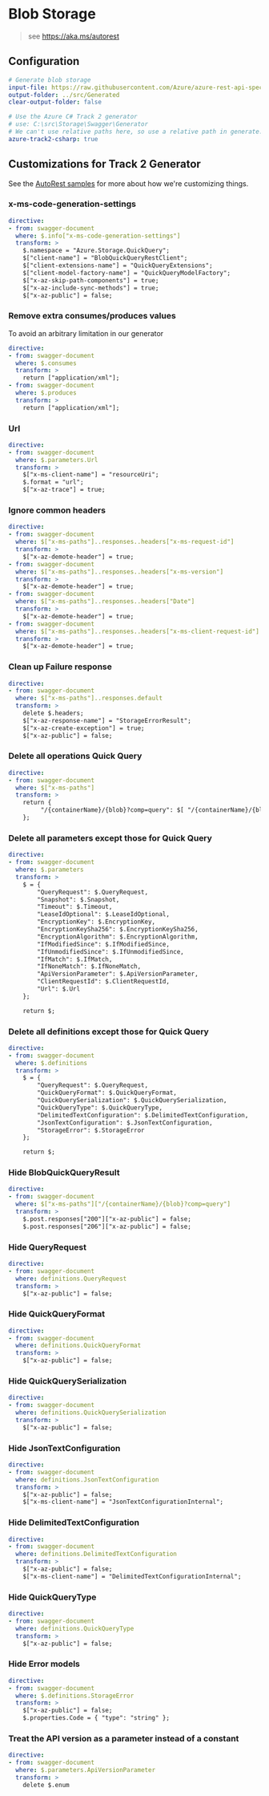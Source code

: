 # Blob Storage
> see https://aka.ms/autorest

## Configuration
``` yaml
# Generate blob storage
input-file: https://raw.githubusercontent.com/Azure/azure-rest-api-specs/storage-dataplane-preview/specification/storage/data-plane/Microsoft.BlobStorage/preview/2019-12-12/blob.json
output-folder: ../src/Generated
clear-output-folder: false

# Use the Azure C# Track 2 generator
# use: C:\src\Storage\Swagger\Generator
# We can't use relative paths here, so use a relative path in generate.ps1
azure-track2-csharp: true
```

## Customizations for Track 2 Generator
See the [AutoRest samples](https://github.com/Azure/autorest/tree/master/Samples/3b-custom-transformations)
for more about how we're customizing things.

### x-ms-code-generation-settings
``` yaml
directive:
- from: swagger-document
  where: $.info["x-ms-code-generation-settings"]
  transform: >
    $.namespace = "Azure.Storage.QuickQuery";
    $["client-name"] = "BlobQuickQueryRestClient";
    $["client-extensions-name"] = "QuickQueryExtensions";
    $["client-model-factory-name"] = "QuickQueryModelFactory";
    $["x-az-skip-path-components"] = true;
    $["x-az-include-sync-methods"] = true;
    $["x-az-public"] = false;
```

### Remove extra consumes/produces values
To avoid an arbitrary limitation in our generator
``` yaml
directive:
- from: swagger-document
  where: $.consumes
  transform: >
    return ["application/xml"];
- from: swagger-document
  where: $.produces
  transform: >
    return ["application/xml"];
```

### Url
``` yaml
directive:
- from: swagger-document
  where: $.parameters.Url
  transform: >
    $["x-ms-client-name"] = "resourceUri";
    $.format = "url";
    $["x-az-trace"] = true;
```

### Ignore common headers
``` yaml
directive:
- from: swagger-document
  where: $["x-ms-paths"]..responses..headers["x-ms-request-id"]
  transform: >
    $["x-az-demote-header"] = true;
- from: swagger-document
  where: $["x-ms-paths"]..responses..headers["x-ms-version"]
  transform: >
    $["x-az-demote-header"] = true;
- from: swagger-document
  where: $["x-ms-paths"]..responses..headers["Date"]
  transform: >
    $["x-az-demote-header"] = true;
- from: swagger-document
  where: $["x-ms-paths"]..responses..headers["x-ms-client-request-id"]
  transform: >
    $["x-az-demote-header"] = true;
```

### Clean up Failure response
``` yaml
directive:
- from: swagger-document
  where: $["x-ms-paths"]..responses.default
  transform: >
    delete $.headers;
    $["x-az-response-name"] = "StorageErrorResult";
    $["x-az-create-exception"] = true;
    $["x-az-public"] = false;
```

### Delete all operations Quick Query
``` yaml
directive:
- from: swagger-document
  where: $["x-ms-paths"]
  transform: >
    return {
         "/{containerName}/{blob}?comp=query": $[ "/{containerName}/{blob}?comp=query"],
    };
```

### Delete all parameters except those for Quick Query
``` yaml
directive:
- from: swagger-document
  where: $.parameters
  transform: >
    $ = {
        "QueryRequest": $.QueryRequest,
        "Snapshot": $.Snapshot,
        "Timeout": $.Timeout,
        "LeaseIdOptional": $.LeaseIdOptional,
        "EncryptionKey": $.EncryptionKey,
        "EncryptionKeySha256": $.EncryptionKeySha256,
        "EncryptionAlgorithm": $.EncryptionAlgorithm,
        "IfModifiedSince": $.IfModifiedSince,
        "IfUnmodifiedSince": $.IfUnmodifiedSince,
        "IfMatch": $.IfMatch,
        "IfNoneMatch": $.IfNoneMatch,
        "ApiVersionParameter": $.ApiVersionParameter,
        "ClientRequestId": $.ClientRequestId,
        "Url": $.Url
    };

    return $;
```

### Delete all definitions except those for Quick Query
``` yaml
directive:
- from: swagger-document
  where: $.definitions
  transform: >
    $ = {
        "QueryRequest": $.QueryRequest,
        "QuickQueryFormat": $.QuickQueryFormat,
        "QuickQuerySerialization": $.QuickQuerySerialization,
        "QuickQueryType": $.QuickQueryType,
        "DelimitedTextConfiguration": $.DelimitedTextConfiguration,
        "JsonTextConfiguration": $.JsonTextConfiguration,
        "StorageError": $.StorageError
    };

    return $;
```

### Hide BlobQuickQueryResult
``` yaml
directive:
- from: swagger-document
  where: $["x-ms-paths"]["/{containerName}/{blob}?comp=query"]
  transform: >
    $.post.responses["200"]["x-az-public"] = false;
    $.post.responses["206"]["x-az-public"] = false;
```

### Hide QueryRequest
``` yaml
directive:
- from: swagger-document
  where: definitions.QueryRequest
  transform: >
    $["x-az-public"] = false;
```

### Hide QuickQueryFormat
``` yaml
directive:
- from: swagger-document
  where: definitions.QuickQueryFormat
  transform: >
    $["x-az-public"] = false;
```

### Hide QuickQuerySerialization
``` yaml
directive:
- from: swagger-document
  where: definitions.QuickQuerySerialization
  transform: >
    $["x-az-public"] = false;
```

### Hide JsonTextConfiguration
``` yaml
directive:
- from: swagger-document
  where: definitions.JsonTextConfiguration
  transform: >
    $["x-az-public"] = false;
    $["x-ms-client-name"] = "JsonTextConfigurationInternal";
```

### Hide DelimitedTextConfiguration
``` yaml
directive:
- from: swagger-document
  where: definitions.DelimitedTextConfiguration
  transform: >
    $["x-az-public"] = false;
    $["x-ms-client-name"] = "DelimitedTextConfigurationInternal";
```

### Hide QuickQueryType
``` yaml
directive:
- from: swagger-document
  where: definitions.QuickQueryType
  transform: >
    $["x-az-public"] = false;
```

### Hide Error models
``` yaml
directive:
- from: swagger-document
  where: $.definitions.StorageError
  transform: >
    $["x-az-public"] = false;
    $.properties.Code = { "type": "string" };
```

### Treat the API version as a parameter instead of a constant
``` yaml
directive:
- from: swagger-document
  where: $.parameters.ApiVersionParameter
  transform: >
    delete $.enum
```
